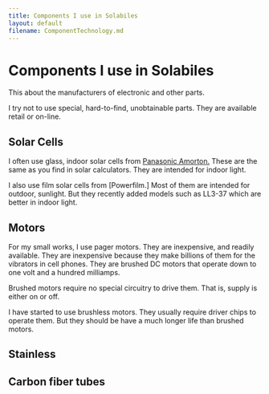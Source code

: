 ```yaml
---
title: Components I use in Solabiles
layout: default
filename: ComponentTechnology.md
--- 
```

# Components I use in Solabiles

This about the manufacturers of electronic and other parts.

I try not to use special, hard-to-find, unobtainable parts.
They are available retail or on-line.

## Solar Cells

I often use glass, indoor solar cells from [Panasonic Amorton.](https://panasonic.co.jp/ls/psam/en/products/pdf/Catalog_Amorton_ENG.pdf)
These are the same as you find in solar calculators.
They are intended for indoor light.

I also use film solar cells from [Powerfilm.]
Most of them are intended for outdoor, sunlight.
But they recently added models such as LL3-37 which are better in indoor light.

## Motors

For my small works, I use pager motors.
They are inexpensive, and readily available.
They are inexpensive because they make billions of them for the vibrators in cell phones.
They are brushed DC motors that operate down to one volt and a hundred milliamps.

Brushed motors require no special circuitry to drive them.
That is, supply is either on or off.

I have started to use brushless motors.
They usually require driver chips to operate them.
But they should be have a much longer life than brushed motors.

## Stainless

## Carbon fiber tubes
